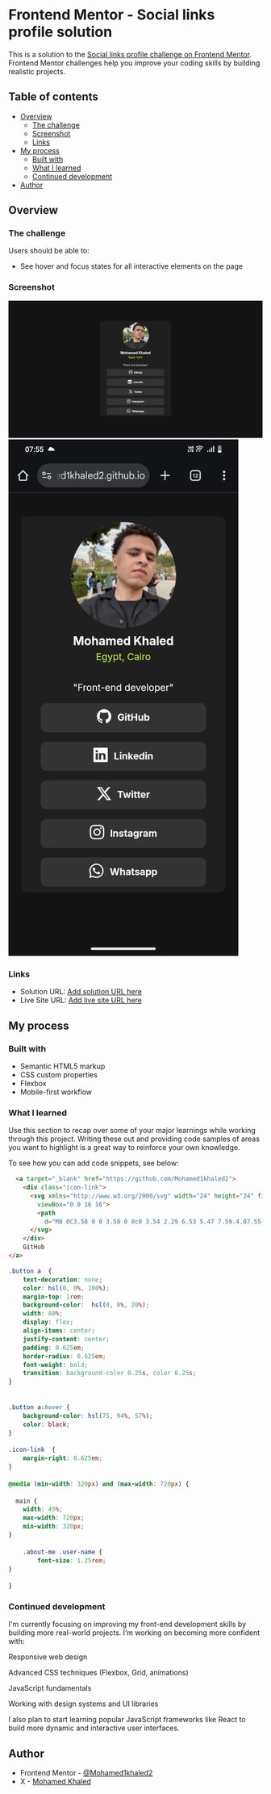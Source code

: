 # Frontend Mentor - Social links profile solution

This is a solution to the [Social links profile challenge on Frontend Mentor](https://www.frontendmentor.io/challenges/social-links-profile-UG32l9m6dQ). Frontend Mentor challenges help you improve your coding skills by building realistic projects. 

## Table of contents

- [Overview](#overview)
  - [The challenge](#the-challenge)
  - [Screenshot](#screenshot)
  - [Links](#links)
- [My process](#my-process)
  - [Built with](#built-with)
  - [What I learned](#what-i-learned)
  - [Continued development](#continued-development)
- [Author](#author)


## Overview

### The challenge

Users should be able to:

- See hover and focus states for all interactive elements on the page

### Screenshot

![](./screenshots/desktop.png)
![](./screenshots/mobile.jpeg)

### Links

- Solution URL: [Add solution URL here](https://github.com/Mohamed1khaled2/Social-links-profile)
- Live Site URL: [Add live site URL here](https://mohamed1khaled2.github.io/Social-links-profile/)

## My process

### Built with

- Semantic HTML5 markup
- CSS custom properties
- Flexbox
- Mobile-first workflow


### What I learned

Use this section to recap over some of your major learnings while working through this project. Writing these out and providing code samples of areas you want to highlight is a great way to reinforce your own knowledge.

To see how you can add code snippets, see below:

```html
  <a target="_blank" href="https://github.com/Mohamed1khaled2">
    <div class="icon-link">
      <svg xmlns="http://www.w3.org/2000/svg" width="24" height="24" fill="currentColor" class="bi bi-github2"
        viewBox="0 0 16 16">
        <path
          d="M8 0C3.58 0 0 3.58 0 8c0 3.54 2.29 6.53 5.47 7.59.4.07.55-.17.55-.38 0-.19-.01-.82-.01-1.49-2.01.37-2.53-.49-2.69-.94-.09-.23-.48-.94-.82-1.13-.28-.15-.68-.52-.01-.53.63-.01 1.08.58 1.23.82.72 1.21 1.87.87 2.33.66.07-.52.28-.87.51-1.07-1.78-.2-3.64-.89-3.64-3.95 0-.87.31-1.59.82-2.15-.08-.2-.36-1.02.08-2.12 0 0 .67-.21 2.2.82.64-.18 1.32-.27 2-.27s1.36.09 2 .27c1.53-1.04 2.2-.82 2.2-.82.44 1.1.16 1.92.08 2.12.51.56.82 1.27.82 2.15 0 3.07-1.87 3.75-3.65 3.95.29.25.54.73.54 1.48 0 1.07-.01 1.93-.01 2.2 0 .21.15.46.55.38A8.01 8.01 0 0 0 16 8c0-4.42-3.58-8-8-8" />
      </svg>
    </div>
    GitHub
</a>
```
```css
.button a  {
    text-decoration: none;
    color: hsl(0, 0%, 100%);
    margin-top: 1rem;
    background-color:  hsl(0, 0%, 20%);
    width: 80%;
    display: flex;
    align-items: center;
    justify-content: center;
    padding: 0.625em;
    border-radius: 0.625em;
    font-weight: bold;
    transition: background-color 0.25s, color 0.25s;
}


.button a:hover {
    background-color: hsl(75, 94%, 57%);
    color: black;
}

.icon-link  {
    margin-right: 0.625em;
}

@media (min-width: 320px) and (max-width: 720px) {

  main {
    width: 45%;
    max-width: 720px;
    min-width: 320px;
}

    .about-me .user-name {
        font-size: 1.25rem;
}

}
```

### Continued development

I'm currently focusing on improving my front-end development skills by building more real-world projects. I’m working on becoming more confident with:

Responsive web design

Advanced CSS techniques (Flexbox, Grid, animations)

JavaScript fundamentals

Working with design systems and UI libraries

I also plan to start learning popular JavaScript frameworks like React to build more dynamic and interactive user interfaces.


## Author

- Frontend Mentor - [@Mohamed1khaled2](https://www.frontendmentor.io/profile/@Mohamed1khaled2)
- X - [Mohamed Khaled](https://x.com/mada_555)